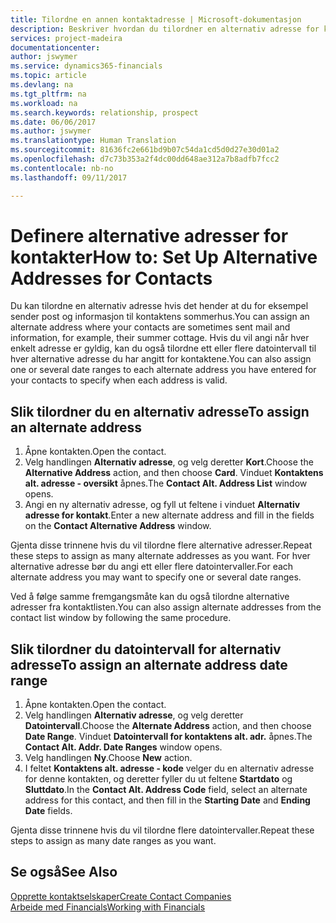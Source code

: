 ```yaml
---
title: Tilordne en annen kontaktadresse | Microsoft-dokumentasjon
description: Beskriver hvordan du tilordner en alternativ adresse for kontakter eller prospekter som informasjon av og til sendes til.
services: project-madeira
documentationcenter: 
author: jswymer
ms.service: dynamics365-financials
ms.topic: article
ms.devlang: na
ms.tgt_pltfrm: na
ms.workload: na
ms.search.keywords: relationship, prospect
ms.date: 06/06/2017
ms.author: jswymer
ms.translationtype: Human Translation
ms.sourcegitcommit: 81636fc2e661bd9b07c54da1cd5d0d27e30d01a2
ms.openlocfilehash: d7c73b353a2f4dc00dd648ae312a7b8adfb7fcc2
ms.contentlocale: nb-no
ms.lasthandoff: 09/11/2017

---
```

# <a name="how-to-set-up-alternative-addresses-for-contacts"></a><span data-ttu-id="90973-103">Definere alternative adresser for kontakter</span><span class="sxs-lookup"><span data-stu-id="90973-103">How to: Set Up Alternative Addresses for Contacts</span></span>
<span data-ttu-id="90973-104">Du kan tilordne en alternativ adresse hvis det hender at du for eksempel sender post og informasjon til kontaktens sommerhus.</span><span class="sxs-lookup"><span data-stu-id="90973-104">You can assign an alternate address where your contacts are sometimes sent mail and information, for example, their summer cottage.</span></span> <span data-ttu-id="90973-105">Hvis du vil angi når hver enkelt adresse er gyldig, kan du også tilordne ett eller flere datointervall til hver alternative adresse du har angitt for kontaktene.</span><span class="sxs-lookup"><span data-stu-id="90973-105">You can also assign one or several date ranges to each alternate address you have entered for your contacts to specify when each address is valid.</span></span>

## <a name="to-assign-an-alternate-address"></a><span data-ttu-id="90973-106">Slik tilordner du en alternativ adresse</span><span class="sxs-lookup"><span data-stu-id="90973-106">To assign an alternate address</span></span>
1. <span data-ttu-id="90973-107">Åpne kontakten.</span><span class="sxs-lookup"><span data-stu-id="90973-107">Open the contact.</span></span>
2. <span data-ttu-id="90973-108">Velg handlingen **Alternativ adresse**, og velg deretter **Kort**.</span><span class="sxs-lookup"><span data-stu-id="90973-108">Choose the **Alternative Address** action, and then choose **Card**.</span></span> <span data-ttu-id="90973-109">Vinduet **Kontaktens alt. adresse - oversikt** åpnes.</span><span class="sxs-lookup"><span data-stu-id="90973-109">The **Contact Alt. Address List** window opens.</span></span>
3. <span data-ttu-id="90973-110">Angi en ny alternativ adresse, og fyll ut feltene i vinduet **Alternativ adresse for kontakt**.</span><span class="sxs-lookup"><span data-stu-id="90973-110">Enter a new alternate address and fill in the fields on the **Contact Alternative Address** window.</span></span>

<span data-ttu-id="90973-111">Gjenta disse trinnene hvis du vil tilordne flere alternative adresser.</span><span class="sxs-lookup"><span data-stu-id="90973-111">Repeat these steps to assign as many alternate addresses as you want.</span></span> <span data-ttu-id="90973-112">For hver alternative adresse bør du angi ett eller flere datointervaller.</span><span class="sxs-lookup"><span data-stu-id="90973-112">For each alternate address you may want to specify one or several date ranges.</span></span>

<span data-ttu-id="90973-113">Ved å følge samme fremgangsmåte kan du også tilordne alternative adresser fra kontaktlisten.</span><span class="sxs-lookup"><span data-stu-id="90973-113">You can also assign alternate addresses from the contact list window by following the same procedure.</span></span>

## <a name="to-assign-an-alternate-address-date-range"></a><span data-ttu-id="90973-114">Slik tilordner du datointervall for alternativ adresse</span><span class="sxs-lookup"><span data-stu-id="90973-114">To assign an alternate address date range</span></span>
1. <span data-ttu-id="90973-115">Åpne kontakten.</span><span class="sxs-lookup"><span data-stu-id="90973-115">Open the contact.</span></span>
2. <span data-ttu-id="90973-116">Velg handlingen **Alternativ adresse**, og velg deretter **Datointervall**.</span><span class="sxs-lookup"><span data-stu-id="90973-116">Choose the **Alternate Address** action, and then choose **Date Range**.</span></span> <span data-ttu-id="90973-117">Vinduet **Datointervall for kontaktens alt. adr.** åpnes.</span><span class="sxs-lookup"><span data-stu-id="90973-117">The **Contact Alt. Addr. Date Ranges** window opens.</span></span>
3. <span data-ttu-id="90973-118">Velg handlingen **Ny**.</span><span class="sxs-lookup"><span data-stu-id="90973-118">Choose **New** action.</span></span>
4. <span data-ttu-id="90973-119">I feltet **Kontaktens alt. adresse - kode** velger du en alternativ adresse for denne kontakten, og deretter fyller du ut feltene **Startdato** og **Sluttdato**.</span><span class="sxs-lookup"><span data-stu-id="90973-119">In the **Contact Alt. Address Code** field, select an alternate address for this contact, and then fill in the **Starting Date** and **Ending Date** fields.</span></span>

<span data-ttu-id="90973-120">Gjenta disse trinnene hvis du vil tilordne flere datointervaller.</span><span class="sxs-lookup"><span data-stu-id="90973-120">Repeat these steps to assign as many date ranges as you want.</span></span>

## <a name="see-also"></a><span data-ttu-id="90973-121">Se også</span><span class="sxs-lookup"><span data-stu-id="90973-121">See Also</span></span>
[<span data-ttu-id="90973-122">Opprette kontaktselskaper</span><span class="sxs-lookup"><span data-stu-id="90973-122">Create Contact Companies</span></span>](marketing-create-contact-companies.md)  
[<span data-ttu-id="90973-123">Arbeide med Financials</span><span class="sxs-lookup"><span data-stu-id="90973-123">Working with Financials</span></span>](ui-work-product.md)

